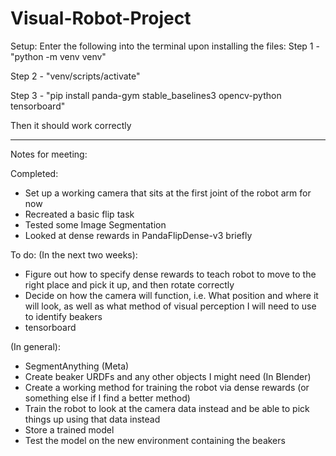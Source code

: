 # Visual-Robot-Project

Setup:
Enter the following into the terminal upon installing the files:
Step 1 - "python -m venv venv"

Step 2 - "venv/scripts/activate"

Step 3 - "pip install panda-gym stable_baselines3 opencv-python tensorboard"

Then it should work correctly

------------------------------------------------------------------

Notes for meeting:

Completed:
- Set up a working camera that sits at the first joint of the robot arm for now
- Recreated a basic flip task
- Tested some Image Segmentation
- Looked at dense rewards in PandaFlipDense-v3 briefly

To do:
(In the next two weeks):
- Figure out how to specify dense rewards to teach robot to move to the right place and pick it up, and then rotate correctly
- Decide on how the camera will function, i.e. What position and where it will look, as well as what method of visual perception I will need to use to identify beakers
- tensorboard

(In general):
- SegmentAnything (Meta)
- Create beaker URDFs and any other objects I might need (In Blender)
- Create a working method for training the robot via dense rewards (or something else if I find a better method)
- Train the robot to look at the camera data instead and be able to pick things up using that data instead
- Store a trained model
- Test the model on the new environment containing the beakers
